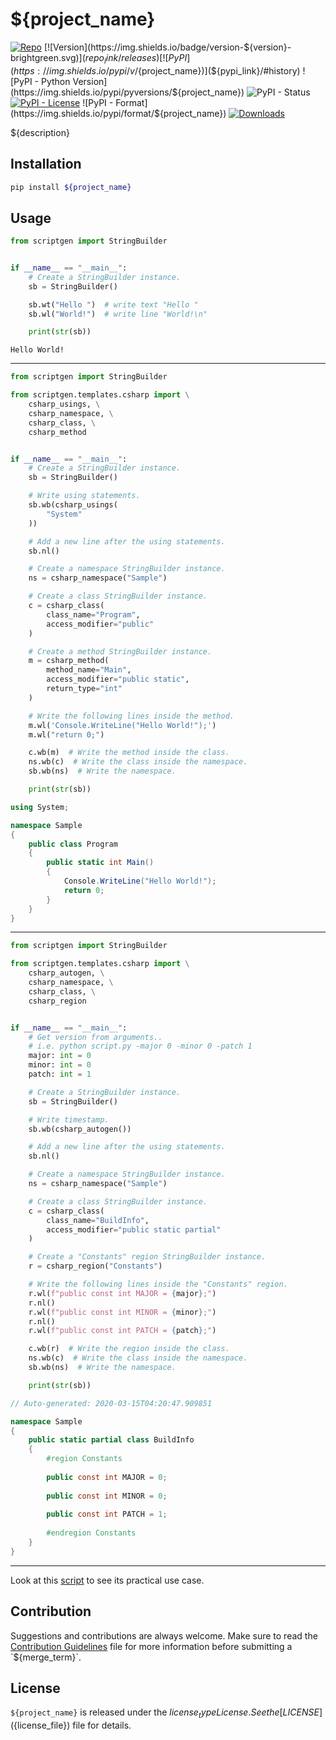 # ${project_name}

[//]: # (badges)
[![Repo](https://img.shields.io/badge/repo-${repo_host}-${badge_color})](${repo_link})
[![Version](https://img.shields.io/badge/version-${version}-brightgreen.svg)](${repo_link}/releases)
[![PyPI](https://img.shields.io/pypi/v/${project_name})](${pypi_link}/#history)
![PyPI - Python Version](https://img.shields.io/pypi/pyversions/${project_name})
![PyPI - Status](https://img.shields.io/pypi/status/${project_name})
[![PyPI - License](https://img.shields.io/pypi/l/${project_name})](${license_file})
![PyPI - Format](https://img.shields.io/pypi/format/${project_name})
[![Downloads](https://pepy.tech/badge/${project_name})](https://pepy.tech/project/${project_name})

${description}

## Installation

```sh
pip install ${project_name}
```

## Usage

```python
from scriptgen import StringBuilder


if __name__ == "__main__":
    # Create a StringBuilder instance.
    sb = StringBuilder()

    sb.wt("Hello ")  # write text "Hello "
    sb.wl("World!")  # write line "World!\n"

    print(str(sb))
```

```
Hello World!

```

<hr/>

```python
from scriptgen import StringBuilder

from scriptgen.templates.csharp import \
    csharp_usings, \
    csharp_namespace, \
    csharp_class, \
    csharp_method


if __name__ == "__main__":
    # Create a StringBuilder instance.
    sb = StringBuilder()

    # Write using statements.
    sb.wb(csharp_usings(
        "System"
    ))

    # Add a new line after the using statements.
    sb.nl()

    # Create a namespace StringBuilder instance.
    ns = csharp_namespace("Sample")

    # Create a class StringBuilder instance.
    c = csharp_class(
        class_name="Program",
        access_modifier="public"
    )

    # Create a method StringBuilder instance.
    m = csharp_method(
        method_name="Main",
        access_modifier="public static",
        return_type="int"
    )

    # Write the following lines inside the method.
    m.wl('Console.WriteLine("Hello World!");')
    m.wl("return 0;")

    c.wb(m)  # Write the method inside the class.
    ns.wb(c)  # Write the class inside the namespace.
    sb.wb(ns)  # Write the namespace.

    print(str(sb))

```

```csharp
using System;

namespace Sample
{
    public class Program
    {
        public static int Main()
        {
            Console.WriteLine("Hello World!");
            return 0;
        }
    }
}

```

<hr/>

```python
from scriptgen import StringBuilder

from scriptgen.templates.csharp import \
    csharp_autogen, \
    csharp_namespace, \
    csharp_class, \
    csharp_region


if __name__ == "__main__":
    # Get version from arguments..
    # i.e. python script.py -major 0 -minor 0 -patch 1
    major: int = 0
    minor: int = 0
    patch: int = 1

    # Create a StringBuilder instance.
    sb = StringBuilder()

    # Write timestamp.
    sb.wb(csharp_autogen())

    # Add a new line after the using statements.
    sb.nl()

    # Create a namespace StringBuilder instance.
    ns = csharp_namespace("Sample")

    # Create a class StringBuilder instance.
    c = csharp_class(
        class_name="BuildInfo",
        access_modifier="public static partial"
    )

    # Create a "Constants" region StringBuilder instance.
    r = csharp_region("Constants")

    # Write the following lines inside the "Constants" region.
    r.wl(f"public const int MAJOR = {major};")
    r.nl()
    r.wl(f"public const int MINOR = {minor};")
    r.nl()
    r.wl(f"public const int PATCH = {patch};")

    c.wb(r)  # Write the region inside the class.
    ns.wb(c)  # Write the class inside the namespace.
    sb.wb(ns)  # Write the namespace.

    print(str(sb))

```

```csharp
// Auto-generated: 2020-03-15T04:20:47.909851

namespace Sample
{
    public static partial class BuildInfo
    {
        #region Constants
        
        public const int MAJOR = 0;
        
        public const int MINOR = 0;
        
        public const int PATCH = 1;
        
        #endregion Constants
    }
}

```

<hr/>

Look at this [script](tools/gen_docs.py) to see its practical use case.

## Contribution

Suggestions and contributions are always welcome.
Make sure to read the [Contribution Guidelines](${contributing_file}) file for more information before submitting a `${merge_term}`.

## License

`${project_name}` is released under the ${license_type} License. See the [LICENSE](${license_file}) file for details.